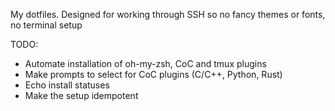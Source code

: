 My dotfiles. Designed for working through SSH so no fancy themes or fonts, no terminal setup

TODO:
- Automate installation of oh-my-zsh, CoC and tmux plugins
- Make prompts to select for CoC plugins (C/C++, Python, Rust)
- Echo install statuses
- Make the setup idempotent
